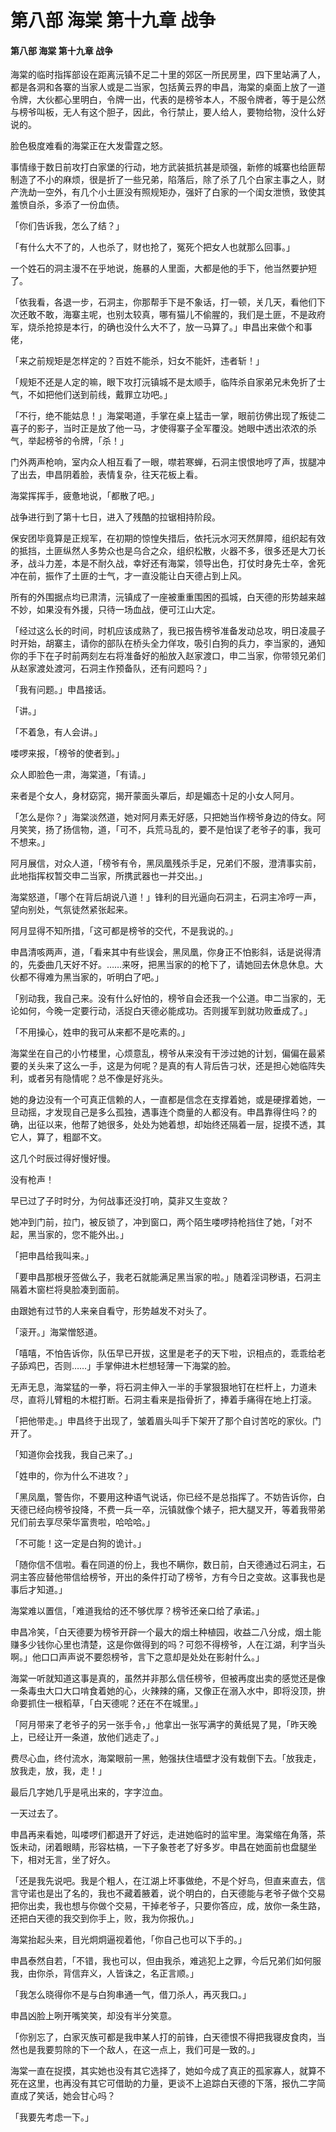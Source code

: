 # 第八部 海棠 第十九章 战争

#### 第八部 海棠 第十九章 战争

海棠的临时指挥部设在距离沅镇不足二十里的郊区一所民房里，四下里站满了人，都是各洞和各寨的当家人或是二当家，包括黄云界的申昌，海棠的桌面上放了一道令牌，大伙都心里明白，令牌一出，代表的是榜爷本人，不服令牌者，等于是公然与榜爷叫板，无人有这个胆子，因此，令行禁止，要人给人，要物给物，没什么好说的。

脸色极度难看的海棠正在大发雷霆之怒。

事情缘于数日前攻打白家堡的行动，地方武装抵抗甚是顽强，新修的城寨也给匪帮制造了不小的麻烦，很是折了一些兄弟，陷落后，除了杀了几个白家主事之人，财产洗劫一空外，有几个小土匪没有照规矩办，强奸了白家的一个闺女泄愤，致使其羞愤自杀，多添了一份血债。

「你们告诉我，怎么了结？」

「有什么大不了的，人也杀了，财也抢了，冤死个把女人也就那么回事。」

一个姓石的洞主漫不在乎地说，施暴的人里面，大都是他的手下，他当然要护短了。

「依我看，各退一步，石洞主，你那帮手下是不象话，打一顿，关几天，看他们下次还敢不敢，海寨主呢，也别太较真，哪有猫儿不偷腥的，我们是土匪，不是政府军，烧杀抢掠是本行，的确也没什么大不了，放一马算了。」申昌出来做个和事佬，

「来之前规矩是怎样定的？百姓不能杀，妇女不能奸，违者斩！」

「规矩不还是人定的嘛，眼下攻打沅镇城不是太顺手，临阵杀自家弟兄未免折了士气，不如把他们送到前线，戴罪立功吧。」

「不行，绝不能姑息！」海棠喝道，手掌在桌上猛击一掌，眼前彷佛出现了叛徒二喜子的影子，当时正是放了他一马，才使得寨子全军覆没。她眼中透出浓浓的杀气，举起榜爷的令牌，「杀！」

门外两声枪响，室内众人相互看了一眼，噤若寒蝉，石洞主恨恨地哼了声，拔腿冲了出去，申昌阴着脸，表情复杂，往天花板上看。

海棠挥挥手，疲惫地说，「都散了吧。」

战争进行到了第十七日，进入了残酷的拉锯相持阶段。

保安团毕竟算是正规军，在初期的惊惶失措后，依托沅水河天然屏障，组织起有效的抵挡，土匪纵然人多势众也是乌合之众，组织松散，火器不多，很多还是大刀长矛，战斗力差，本是不耐久战，幸好还有海棠，领导出色，打仗时身先士卒，舍死冲在前，振作了土匪的士气，才一直没能让白天德占到上风。

所有的外围据点均已肃清，沅镇成了一座被重重围困的孤城，白天德的形势越来越不妙，如果没有外援，只待一场血战，便可江山大定。

「经过这么长的时间，时机应该成熟了，我已报告榜爷准备发动总攻，明日凌晨子时开始，胡寨主，请你的部队在桥头全力佯攻，吸引白狗的兵力，李当家的，通知你的手下在子时前两刻左右将准备好的船放入赵家渡口，申二当家，你带领兄弟们从赵家渡处渡河，石洞主作预备队，还有问题吗？」

「我有问题。」申昌接话。

「讲。」

「不着急，有人会讲。」

喽啰来报，「榜爷的使者到。」

众人即脸色一肃，海棠道，「有请。」

来者是个女人，身材窈窕，揭开蒙面头罩后，却是媚态十足的小女人阿月。

「怎么是你？」海棠淡然道，她对阿月素无好感，只把她当作榜爷身边的侍女。阿月笑笑，扬了扬信物，道，「可不，兵荒马乱的，要不是怕误了老爷子的事，我可不想来。」

阿月展信，对众人道，「榜爷有令，黑凤凰残杀手足，兄弟们不服，澄清事实前，此地指挥权暂交申二当家，所携武器也一并交出。」

海棠怒道，「哪个在背后胡说八道！」锋利的目光逼向石洞主，石洞主冷哼一声，望向别处，气氛徒然紧张起来。

阿月显得不知所措，「这可都是榜爷的交代，不是我说的。」

申昌清咳两声，道，「看来其中有些误会，黑凤凰，你身正不怕影斜，话是说得清的，先委曲几天好不好。……来呀，把黑当家的的枪下了，请她回去休息休息。大伙都不得难为黑当家的，听明白了吧。」

「别动我，我自己来。没有什么好怕的，榜爷自会还我一个公道。申二当家的，无论如何，今晚一定要行动，活捉白天德必能成功。否则援军到就功败垂成了。」

「不用操心，姓申的我可从来都不是吃素的。」

海棠坐在自己的小竹楼里，心烦意乱，榜爷从来没有干涉过她的计划，偏偏在最紧要的关头来了这么一手，这是为何呢？是真的有人背后告刁状，还是担心她临阵失利，或者另有隐情呢？总不像是好兆头。

她的身边没有一个可真正信赖的人，一直都是信念在支撑着她，或是硬撑着她，一旦动摇，才发现自己是多么孤独，遇事连个商量的人都没有。申昌靠得住吗？的确，出征以来，他帮了她很多，处处为她着想，却始终还隔着一层，捉摸不透，其它人，算了，粗鄙不文。

这几个时辰过得好慢好慢。

没有枪声！

早已过了子时时分，为何战事还没打响，莫非又生变故？

她冲到门前，拉门，被反锁了，冲到窗口，两个陌生喽啰持枪挡住了她，「对不起，黑当家的，您不能外出。」

「把申昌给我叫来。」

「要申昌那根牙签做么子，我老石就能满足黑当家的啦。」随着淫词秽语，石洞主隔着木窗栏将臭脸凑到面前。

由跟她有过节的人来亲自看守，形势越发不对头了。

「滚开。」海棠憎怒道。

「嘻嘻，不怕告诉你，队伍早已开拔，这里是老子的天下啦，识相点的，乖乖给老子舔鸡巴，否则……」手掌伸进木栏想轻薄一下海棠的脸。

无声无息，海棠猛的一拳，将石洞主伸入一半的手掌狠狠地钉在栏杆上，力道未尽，直将儿臂粗的木棍打断。石洞主看来是指骨折了，捧着手痛得在地上打滚。

「把他带走。」申昌终于出现了，皱着眉头叫手下架开了那个自讨苦吃的家伙。门开了。

「知道你会找我，我自己来了。」

「姓申的，你为什么不进攻？」

「黑凤凰，警告你，不要用这种语气说话，你已经不是总指挥了。不妨告诉你，白天德已经向榜爷投降，不费一兵一卒，沅镇就像个婊子，把大腿叉开，等着我带弟兄们前去享尽荣华富贵啦，哈哈哈。」

「不可能！这一定是白狗的诡计。」

「随你信不信啦。看在同道的份上，我也不瞒你，数日前，白天德通过石洞主，石洞主答应替他带信给榜爷，开出的条件打动了榜爷，方有今日之变故。这事我也是事后才知道。」

海棠难以置信，「难道我给的还不够优厚？榜爷还亲口给了承诺。」

申昌冷笑，「白天德要为榜爷开辟一个最大的烟土种植园，收益二八分成，烟土能赚多少钱你心里也清楚，这是你做得到的吗？可怨不得榜爷，人在江湖，利字当头啊。」他口口声声说不要怨榜爷，言下之意却是处处在影射什么。」

海棠一听就知道这事是真的，虽然并非那么信任榜爷，但被再度出卖的感觉还是像一条毒虫大口大口啃食着她的心，火辣辣的痛，又像正在溺入水中，即将没顶，拚命要抓住一根稻草，「白天德呢？还在不在城里。」

「阿月带来了老爷子的另一张手令，」他拿出一张写满字的黄纸晃了晃，「昨天晚上，已经让开一条道，放他们逃走了。」

费尽心血，终付流水，海棠眼前一黑，勉强扶住墙壁才没有栽倒下去。「放我走，放我走，放，我，走！」

最后几字她几乎是吼出来的，字字泣血。

一天过去了。

申昌再来看她，叫喽啰们都退开了好远，走进她临时的监牢里。海棠缩在角落，茶饭未动，闭着眼睛，形容枯槁，一下子象苍老了好多岁。申昌在她面前也盘腿坐下，相对无言，坐了好久。

「还是我先说吧。我是个粗人，在江湖上坏事做绝，不是个好鸟，但直来直去，信言守诺也是出了名的，我也不藏着腋着，说个明白的，白天德能与老爷子做个交易把你出卖，我也想与你做个交易，干掉老爷子，只要你答应，成，放你一条生路，还把白天德的我交到你手上，败，我为你报仇。」

海棠抬起头来，目光炯炯逼视着他，「你自己也可以下手的。」

申昌泰然自若，「不错，我也可以，但由我杀，难逃犯上之罪，今后兄弟们如何服我，由你杀，背信弃义，人皆诛之，名正言顺。」

「我怎么晓得你不是与白狗串通一气，借刀杀人，再灭我口。」

申昌凶脸上咧开嘴笑笑，却没有半分笑意。

「你别忘了，白家灭族可都是我申某人打的前锋，白天德恨不得把我寝皮食肉，当然也是我要剪除的下一个敌人，在这一点上，我们可是一致的。」

海棠一直在捉摸，其实她也没有其它选择了，她如今成了真正的孤家寡人，就算不死在这里，也再没有其它可借助的力量，更谈不上追踪白天德的下落，报仇二字简直成了笑话，她会甘心吗？

「我要先考虑一下。」

